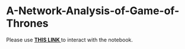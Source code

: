 # A-Network-Analysis-of-Game-of-Thrones
Please use <a href="https://nbviewer.jupyter.org/github/kpourang/A-Network-Analysis-of-Game-of-Thrones/blob/main/notebook.ipynb"> <b> THIS LINK </b></a> to interact with the notebook.
